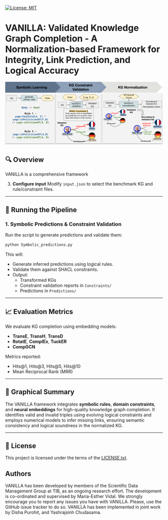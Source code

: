[![License: MIT](https://img.shields.io/badge/License-MIT-yellow.svg)](LICENSE)

# VANILLA: Validated Knowledge Graph Completion - A Normalization-based Framework for Integrity, Link Prediction, and Logical Accuracy
![Graphical Abstract](images/DesignPattern(a)-VANILLA.png)
## 🔍 Overview

VANILLA is a comprehensive framework


3. **Configure input**
   Modify `input.json` to select the benchmark KG and rule/constraint files.

---

## 🚀 Running the Pipeline

### 1. Symbolic Predictions & Constraint Validation
Run the script to generate predictions and validate them:
```bash
python Symbolic_predictions.py
```
This will:
- Generate inferred predictions using logical rules.
- Validate them against SHACL constraints.
- Output:
  - Transformed KGs
  - Constraint validation reports in `Constraints/`
  - Predictions in `Predictions/`
---

## 📈 Evaluation Metrics

We evaluate KG completion using embedding models:
- **TransE**, **TransH**, **TransD**
- **RotatE**, **ComplEx**, **TuckER**
- **CompGCN**

Metrics reported:
- Hits@1, Hits@3, Hits@5, Hits@10
- Mean Reciprocal Rank (MRR)

---

## 🧠 Graphical Summary

The VANILLA framework integrates **symbolic rules**, **domain constraints**, and **neural embeddings** for high-quality knowledge graph completion. It identifies valid and invalid triples using evolving logical constraints and employs numerical models to infer missing links, ensuring semantic consistency and logical soundness in the normalized KG.

---

## 📄 License

This project is licensed under the terms of the [LICENSE.txt](LICENSE.txt).

## Authors
VANILLA has been developed by members of the Scientific Data Management Group at TIB, as an ongoing research effort.
The development is co-ordinated and supervised by Maria-Esther Vidal.
We strongly encourage you to report any issues you have with VANILLA.
Please, use the GitHub issue tracker to do so.
VANILLA has been implemented in joint work by Disha Purohit, and Yashrajsinh Chudasama.
